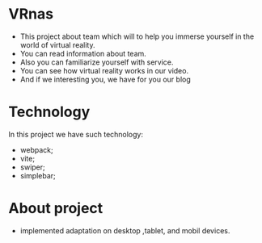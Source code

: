 # VRnas

- This project about team which will to help you immerse yourself in the world of virtual reality.
- You can read information about team.
- Also you can familiarize yourself with service.
- You can see how virtual reality works in our video.
- And if we interesting you, we have for you our blog

# Technology

In this project we have such technology:

- webpack;
- vite;
- swiper;
- simplebar;

# About project

- implemented adaptation on desktop ,tablet, and mobil devices.
